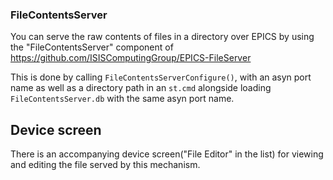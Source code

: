 ### FileContentsServer

You can serve the raw contents of files in a directory over EPICS by using the "FileContentsServer" component of https://github.com/ISISComputingGroup/EPICS-FileServer

This is done by calling `FileContentsServerConfigure()`, with an asyn port name as well as a directory path in an `st.cmd` alongside loading `FileContentsServer.db` with the same asyn port name. 

## Device screen

There is an accompanying device screen("File Editor" in the list) for viewing and editing the file served by this mechanism. 